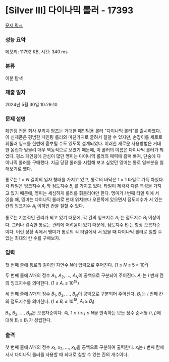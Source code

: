 # [Silver III] 다이나믹 롤러 - 17393 

[문제 링크](https://www.acmicpc.net/problem/17393) 

### 성능 요약

메모리: 11792 KB, 시간: 340 ms

### 분류

이분 탐색

### 제출 일자

2024년 5월 30일 10:29:10

### 문제 설명

<p>페인팅 전문 회사 부키치 암즈는 거대한 페인팅용 롤러 "다이나믹 롤러"를 출시하였다. 이 신제품은 평범한 페인팅 롤러와 마찬가지로 굴려서 칠할 수 있지만, 손잡이를 세로로 휘둘러 잉크를 한번에 흩뿌릴 수도 있도록 설계되었다. 이러한 새로운 사용방법은 거대한 몸집과 맞물려 매우 역동적으로 보였기 때문에, 이 롤러의 이름은 다이나믹 롤러가 되었다. 평소 페인팅에 관심이 많던 멩미는 다이나믹 롤러의 매력에 흠뻑 빠져, 단숨에 다이나믹 롤러를 구매했다. 지금 당장 롤러를 시험해 보고 싶었던 멩미는 통로 일부분을 칠해보기로 했다.</p>

<p>통로는 1 × <em>N</em> 길이의 일자 형태를 가지고 있고, 통로의 바닥은 1 × 1 타일로 가득 차있다. 각 타일은 잉크지수 <em>A<sub>i</sub></em> 와 점도지수 <em>B<sub>i </sub></em>를 가지고 있다. 타일이 제각각 다른 특성을 가지고 있기 때문에, 멩미는 세심하게 롤러를 휘둘러야만 한다. 멩미가 <em>i</em> 번째 타일 위에 서 있을 때, 멩미는 다이나믹 롤러로 현재 위치보다 오른쪽에 있으면서 점도지수가 서 있는 칸의 잉크지수 <em>A<sub>i</sub></em> 이하인 칸을 칠할 수 있다.</p>

<p>통로는 기본적인 관리가 되고 있기 때문에, 각 칸의 잉크지수 <em>A<sub>i</sub></em> 는 점도지수 <em>B<sub>i</sub></em> 이상이다. 그러나 깊숙한 통로는 관리에 어려움이 있기 때문에, 점도지수 <em>B<sub>i </sub></em>는 항상 오름차순이다. 이런 상황 속에서 멩미가 통로의 각 타일에서 서 있을 때 다이나믹 롤러로 칠할 수 있는 최대의 칸 수를 구해보자.</p>

### 입력 

 <p>첫 번째 줄에 통로의 길이인 자연수 <em>N</em>이 입력으로 주어진다. (1 ≤ <em>N</em> ≤ 5 × 10<sup>5</sup>)</p>

<p>두 번째 줄에 <em>N</em>개의 정수 <em>A</em><sub>1</sub>, <em>A</em><sub>2</sub>, ..., <em>A<sub>N</sub></em>이 공백으로 구분되어 주어진다. <em>A<sub>i</sub></em> 는 <em>i</em> 번째 칸의 잉크지수를 의미한다. (1 ≤ <em>Aᵢ</em> ≤ 10<sup>18</sup>)</p>

<p>세 번째 줄에 <em>N</em>개의 정수 <em>B</em><sub>1</sub>, <em>B</em><sub>2</sub>, ..., <em>B<sub>N</sub></em>이 공백으로 구분되어 주어진다. <em>B<sub>i</sub></em> 는 <em>i</em> 번째 칸의 점도지수를 의미한다. (1 ≤ <em>Bᵢ</em> ≤ 10<sup>18</sup>, <em>A<sub>i</sub></em> ≥ <em>B<sub>i</sub></em>)</p>

<p><em>B</em><sub>1</sub>, <em>B</em><sub>2</sub>, ..., <em>B<sub>N</sub></em>은 오름차순이다. 즉, 1 ≤ <em>i</em> ≤ <em>j</em> ≤ <em>N</em>을 만족하는 모든 정수 순서쌍 (<em>i</em>, <em>j</em>)에 대해 <em>B<sub>i</sub></em> ≤ <em>B<sub>j</sub></em> 가 성립한다.</p>

### 출력 

 <p>첫 번째 줄에 <em>N</em>개의 정수 <em>x</em><sub>1</sub>, <em>x</em><sub>2</sub>, ..., <em>x<sub>N</sub></em>을 공백으로 구분하여 출력한다. <em>x<sub>i</sub></em>는 <em>i</em> 번째 칸에 서서 다이나믹 롤러를 사용할 때 최대로 칠할 수 있는 칸의 개수이다.</p>

